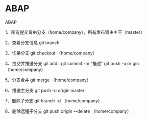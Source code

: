 ﻿# ABAP
ABAP


1、所有提交皆由分支（home/company），所有发布皆由主干（master）

2、查看分支信息
git branch

3、切换分支
git checkout （home/company）

4、提交并推送分支
git add .
git commit -m  "描述" 
git push -u origin （home/company）

5、分支合并
git merge （home/company）

6、推送主分支
git push -u origin master

7、删除子分支
git branch -d （home/company）

8、删除远程子分支
git push origin --delete （home/company）
